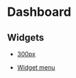 # Dashboard

## Widgets

* [300px](http://cssdesk.com/JDhtz)

* [Widget menu](http://cssdesk.com/Vm2jj)
